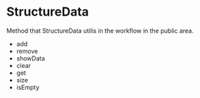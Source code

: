 # StructureData

Method that StructureData utilis in the workflow in the public area.

- add
- remove
- showData
- clear
- get
- size
- isEmpty

  
  
  
